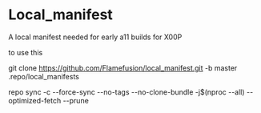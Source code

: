 # Local_manifest
A local manifest needed for early a11 builds for X00P

to use this

git clone https://github.com/Flamefusion/local_manifest.git -b master .repo/local_manifests

repo sync -c --force-sync --no-tags --no-clone-bundle -j$(nproc --all) --optimized-fetch --prune
